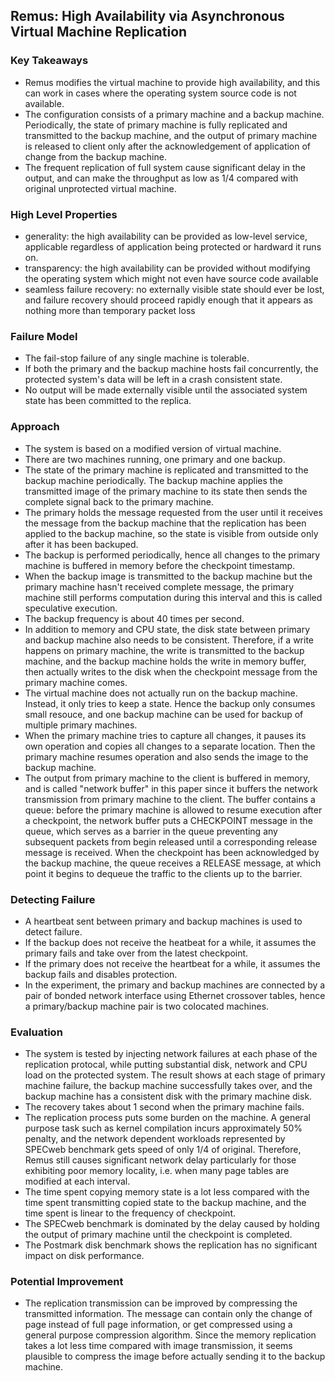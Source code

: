 ## Remus: High Availability via Asynchronous Virtual Machine Replication

### Key Takeaways

- Remus modifies the virtual machine to provide high availability, and this can work in cases where the operating system source code is not available.
- The configuration consists of a primary machine and a backup machine. Periodically, the state of primary machine is fully replicated and transmitted to the backup machine, and the output of primary machine is released to client only after the acknowledgement of application of change from the backup machine.
- The frequent replication of full system cause significant delay in the output, and can make the throughput as low as 1/4 compared with original unprotected virtual machine.


### High Level Properties

- generality: the high availability can be provided as low-level service, applicable regardless of application being protected or hardward it runs on.
- transparency: the high availability can be provided without modifying the operating system which might not even have source code available
- seamless failure recovery: no externally visible state should ever be lost, and failure recovery should proceed rapidly enough that it appears as nothing more than temporary packet loss

### Failure Model

- The fail-stop failure of any single machine is tolerable.
- If both the primary and the backup machine hosts fail concurrently, the protected system's data will be left in a crash consistent state.
- No output will be made externally visible until the associated system state has been committed to the replica.


### Approach

- The system is based on a modified version of virtual machine.
- There are two machines running, one primary and one backup.
- The state of the primary machine is replicated and transmitted to the backup machine periodically. The backup machine applies the transmitted image of the primary machine to its state then sends the complete signal back to the primary machine.
- The primary holds the message requested from the user until it receives the message from the backup machine that the replication has been applied to the backup machine, so the state is visible from outside only after it has been backuped.
- The backup is performed periodically, hence all changes to the primary machine is buffered in memory before the checkpoint timestamp. 
- When the backup image is transmitted to the backup machine but the primary machine hasn't received complete message, the primary machine still performs computation during this interval and this is called speculative execution.
- The backup frequency is about 40 times per second.
- In addition to memory and CPU state, the disk state between primary and backup machine also needs to be consistent. Therefore, if a write happens on primary machine, the write is transmitted to the backup machine, and the backup machine holds the write in memory buffer, then actually writes to the disk when the checkpoint message from the primary machine comes.
- The virtual machine does not actually run on the backup machine. Instead, it only tries to keep a state. Hence the backup only consumes small resouce, and one backup machine can be used for backup of multiple primary machines.
- When the primary machine tries to capture all changes, it pauses its own operation and copies all changes to a separate location. Then the primary machine resumes operation and also sends the image to the backup machine.
- The output from primary machine to the client is buffered in memory, and is called "network buffer" in this paper since it buffers the network transmission from primary machine to the client. The buffer contains a queue: before the primary machine is allowed to resume execution after a checkpoint, the network buffer puts a CHECKPOINT message in the queue, which serves as a barrier in the queue preventing any subsequent packets from begin released until a corresponding release message is received. When the checkpoint has been acknowledged by the backup machine, the queue receives a RELEASE message, at which point it begins to dequeue the traffic to the clients up to the barrier.

### Detecting Failure

- A heartbeat sent between primary and backup machines is used to detect failure.
- If the backup does not receive the heatbeat for a while, it assumes the primary fails and take over from the latest checkpoint.
- If the primary does not receive the heartbeat for a while, it assumes the backup fails and disables protection.
- In the experiment, the primary and backup machines are connected by a pair of bonded network interface using Ethernet crossover tables, hence a primary/backup machine pair is two colocated machines.


### Evaluation

- The system is tested by injecting network failures at each phase of the replication protocal, while putting substantial disk, network and CPU load on the protected system. The result shows at each stage of primary machine failure, the backup machine successfully takes over, and the backup machine has a consistent disk with the primary machine disk.
- The recovery takes about 1 second when the primary machine fails.
- The replication process puts some burden on the machine. A general purpose task such as kernel compilation incurs approximately 50% penalty, and the network dependent workloads represented by SPECweb benchmark gets speed of only 1/4 of original. Therefore, Remus still causes significant network delay particularly for those exhibiting poor memory locality, i.e. when many page tables are modified at each interval.
- The time spent copying memory state is a lot less compared with the time spent transmitting copied state to the backup machine, and the time spent is linear to the frequency of checkpoint.
- The SPECweb benchmark is dominated by the delay caused by holding the output of primary machine until the checkpoint is completed.
- The Postmark disk benchmark shows the replication has no significant impact on disk performance.

### Potential Improvement

- The replication transmission can be improved by compressing the transmitted information. The message can contain only the change of page instead of full page information, or get compressed using a general purpose compression algorithm. Since the memory replication takes a lot less time compared with image transmission, it seems plausible to compress the image before actually sending it to the backup machine.







 